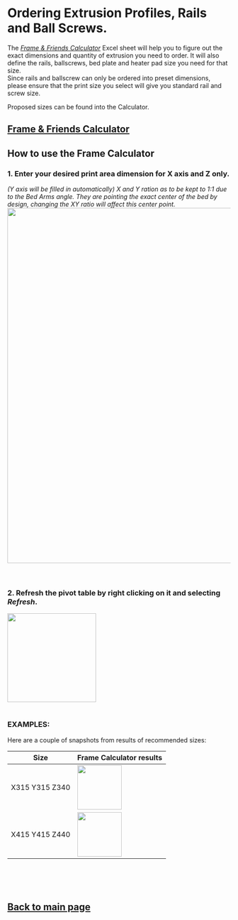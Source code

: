 # Ordering Extrusion Profiles, Rails and Ball Screws.

The [_Frame & Friends Calculator_](/FrameCalculator.xlsx) Excel sheet will help you to figure out the exact dimensions and quantity of extrusion you need to order.
It will also define the rails, ballscrews, bed plate and heater pad size you need for that size.  
Since rails and ballscrew can only be ordered into preset dimensions, please ensure that the print size you select will give you standard rail and screw size.

Proposed sizes can be found into the Calculator.
## [Frame & Friends Calculator](/FrameCalculator.xlsx)

## How to use the Frame Calculator
### 1. Enter your desired print area dimension for **X axis and Z only**. 
*(Y axis will be filled in automatically) X and Y ration as to be kept to 1:1 due to the Bed Arms angle.  They are pointing the exact center of the bed by design, changing the XY ratio will affect this center point.*  
<img src="https://github.com/MirageC79/HevORT/blob/master/images/framecalc1.png" width=800>
<br>
<br>
<br>
### 2. Refresh the pivot table by right clicking on it and selecting *Refresh*.
<img src="https://github.com/MirageC79/HevORT/blob/master/images/framecalc2.png" width=200>  
<br>
<br>


### EXAMPLES:
Here are a couple of snapshots from results of recommended sizes:

Size|Frame Calculator results
 :-: |------------------------
X315 Y315 Z340|<img src="https://github.com/MirageC79/HevORT/blob/master/images/315_315_340.png" width=100> 
X415 Y415 Z440|<img src="https://github.com/MirageC79/HevORT/blob/master/images/415_415_440.png" width=100> 
<br>
<br>
<br>

## [Back to main page](/README.md)
